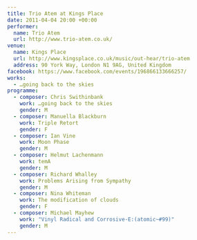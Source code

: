 ```yaml
---
title: Trio Atem at Kings Place
date: 2011-04-04 20:00 +00:00
performer:
  name: Trio Atem
  url: http://www.trio-atem.co.uk/
venue:
  name: Kings Place
  url: http://www.kingsplace.co.uk/music/out-hear/trio-atem
  address: 90 York Way, London N1 9AG, United Kingdom
facebook: https://www.facebook.com/events/196866133666257/
works:
  - …going back to the skies
programme:
  - composer: Chris Swithinbank
    work: …going back to the skies
    gender: M
  - composer: Manuella Blackburn
    work: Triple Retort
    gender: F
  - composer: Ian Vine
    work: Moon Phase
    gender: M
  - composer: Helmut Lachenmann
    work: temA
    gender: M
  - composer: Richard Whalley
    work: Problems Arising from Sympathy
    gender: M
  - composer: Nina Whiteman
    work: The modification of clouds
    gender: F
  - composer: Michael Mayhew
    work: "Vinyl Radical and Corrosive-E:(atomic~#99)"
    gender: M
---
```

